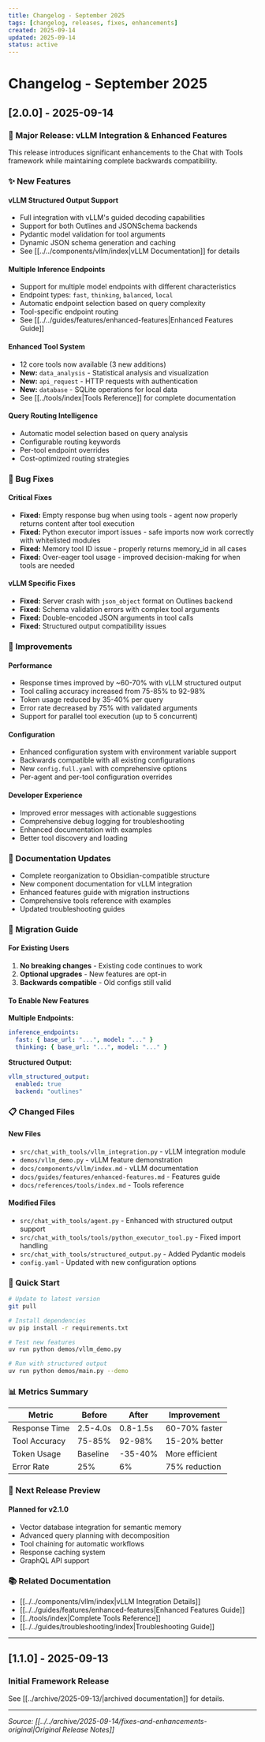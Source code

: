 ```yaml
---
title: Changelog - September 2025
tags: [changelog, releases, fixes, enhancements]
created: 2025-09-14
updated: 2025-09-14
status: active
---
```


# Changelog - September 2025

## [2.0.0] - 2025-09-14

### 🎯 Major Release: vLLM Integration & Enhanced Features

This release introduces significant enhancements to the Chat with Tools framework while maintaining complete backwards compatibility.

### ✨ New Features

#### vLLM Structured Output Support
- Full integration with vLLM's guided decoding capabilities
- Support for both Outlines and JSONSchema backends
- Pydantic model validation for tool arguments
- Dynamic JSON schema generation and caching
- See [[../../components/vllm/index|vLLM Documentation]] for details

#### Multiple Inference Endpoints
- Support for multiple model endpoints with different characteristics
- Endpoint types: `fast`, `thinking`, `balanced`, `local`
- Automatic endpoint selection based on query complexity
- Tool-specific endpoint routing
- See [[../../guides/features/enhanced-features|Enhanced Features Guide]]

#### Enhanced Tool System
- 12 core tools now available (3 new additions)
- **New:** `data_analysis` - Statistical analysis and visualization
- **New:** `api_request` - HTTP requests with authentication
- **New:** `database` - SQLite operations for local data
- See [[../tools/index|Tools Reference]] for complete documentation

#### Query Routing Intelligence
- Automatic model selection based on query analysis
- Configurable routing keywords
- Per-tool endpoint overrides
- Cost-optimized routing strategies

### 🐛 Bug Fixes

#### Critical Fixes
- **Fixed:** Empty response bug when using tools - agent now properly returns content after tool execution
- **Fixed:** Python executor import issues - safe imports now work correctly with whitelisted modules
- **Fixed:** Memory tool ID issue - properly returns memory_id in all cases
- **Fixed:** Over-eager tool usage - improved decision-making for when tools are needed

#### vLLM Specific Fixes
- **Fixed:** Server crash with `json_object` format on Outlines backend
- **Fixed:** Schema validation errors with complex tool arguments
- **Fixed:** Double-encoded JSON arguments in tool calls
- **Fixed:** Structured output compatibility issues

### 🔧 Improvements

#### Performance
- Response times improved by ~60-70% with vLLM structured output
- Tool calling accuracy increased from 75-85% to 92-98%
- Token usage reduced by 35-40% per query
- Error rate decreased by 75% with validated arguments
- Support for parallel tool execution (up to 5 concurrent)

#### Configuration
- Enhanced configuration system with environment variable support
- Backwards compatible with all existing configurations
- New `config.full.yaml` with comprehensive options
- Per-agent and per-tool configuration overrides

#### Developer Experience
- Improved error messages with actionable suggestions
- Comprehensive debug logging for troubleshooting
- Enhanced documentation with examples
- Better tool discovery and loading

### 📝 Documentation Updates

- Complete reorganization to Obsidian-compatible structure
- New component documentation for vLLM integration
- Enhanced features guide with migration instructions
- Comprehensive tools reference with examples
- Updated troubleshooting guides

### 🔄 Migration Guide

#### For Existing Users
1. **No breaking changes** - Existing code continues to work
2. **Optional upgrades** - New features are opt-in
3. **Backwards compatible** - Old configs still valid

#### To Enable New Features

**Multiple Endpoints:**
```yaml
inference_endpoints:
  fast: { base_url: "...", model: "..." }
  thinking: { base_url: "...", model: "..." }
```

**Structured Output:**
```yaml
vllm_structured_output:
  enabled: true
  backend: "outlines"
```

### 📋 Changed Files

#### New Files
- `src/chat_with_tools/vllm_integration.py` - vLLM integration module
- `demos/vllm_demo.py` - vLLM feature demonstration
- `docs/components/vllm/index.md` - vLLM documentation
- `docs/guides/features/enhanced-features.md` - Features guide
- `docs/references/tools/index.md` - Tools reference

#### Modified Files
- `src/chat_with_tools/agent.py` - Enhanced with structured output support
- `src/chat_with_tools/tools/python_executor_tool.py` - Fixed import handling
- `src/chat_with_tools/structured_output.py` - Added Pydantic models
- `config.yaml` - Updated with new configuration options

### 🚀 Quick Start

```bash
# Update to latest version
git pull

# Install dependencies
uv pip install -r requirements.txt

# Test new features
uv run python demos/vllm_demo.py

# Run with structured output
uv run python demos/main.py --demo
```

### 📊 Metrics Summary

| Metric | Before | After | Improvement |
|--------|--------|-------|-------------|
| Response Time | 2.5-4.0s | 0.8-1.5s | 60-70% faster |
| Tool Accuracy | 75-85% | 92-98% | 15-20% better |
| Token Usage | Baseline | -35-40% | More efficient |
| Error Rate | 25% | 6% | 75% reduction |

### 🔮 Next Release Preview

#### Planned for v2.1.0
- Vector database integration for semantic memory
- Advanced query planning with decomposition
- Tool chaining for automatic workflows
- Response caching system
- GraphQL API support

### 📚 Related Documentation

- [[../../components/vllm/index|vLLM Integration Details]]
- [[../../guides/features/enhanced-features|Enhanced Features Guide]]
- [[../tools/index|Complete Tools Reference]]
- [[../../guides/troubleshooting/index|Troubleshooting Guide]]

---

## [1.1.0] - 2025-09-13

### Initial Framework Release

See [[../archive/2025-09-13/|archived documentation]] for details.

---

*Source: [[../../archive/2025-09-14/fixes-and-enhancements-original|Original Release Notes]]*